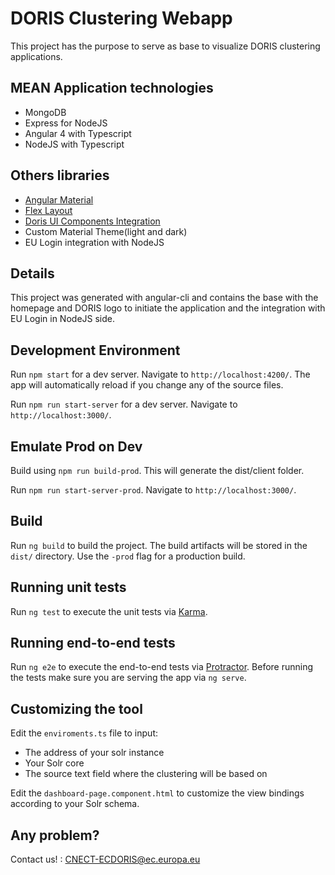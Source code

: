 # DORIS Clustering Webapp

This project has the purpose to serve as base to visualize DORIS clustering applications.

## MEAN Application technologies
- MongoDB
- Express for NodeJS
- Angular 4 with Typescript
- NodeJS with Typescript

## Others libraries
- [Angular Material](https://material.angular.io/)
- [Flex Layout](https://github.com/angular/flex-layout/wiki) 
- [Doris UI Components Integration](http://s-cnect-gitlab.cnect.cec.eu.int/doris/doris-ui-components)
- Custom Material Theme(light and dark)
- EU Login integration with NodeJS

## Details
This project was generated with angular-cli and contains the base with the homepage and DORIS logo to initiate the application and the integration with EU Login in NodeJS side.

## Development Environment
Run `npm start` for a dev server. Navigate to `http://localhost:4200/`. The app will automatically reload if you change any of the source files.

Run `npm run start-server` for a dev server. Navigate to `http://localhost:3000/`.

## Emulate Prod on Dev
Build using `npm run build-prod`. This will generate the dist/client folder.

Run `npm run start-server-prod`. Navigate to `http://localhost:3000/`.

## Build
Run `ng build` to build the project. The build artifacts will be stored in the `dist/` directory. Use the `-prod` flag for a production build.

## Running unit tests
Run `ng test` to execute the unit tests via [Karma](https://karma-runner.github.io).

## Running end-to-end tests
Run `ng e2e` to execute the end-to-end tests via [Protractor](http://www.protractortest.org/).
Before running the tests make sure you are serving the app via `ng serve`.

## Customizing the tool

Edit the `enviroments.ts` file to input:
- The address of your solr instance
- Your Solr core
- The source text field where the clustering will be based on

Edit the `dashboard-page.component.html` to customize the view bindings according to your Solr schema.

## Any problem?
Contact us! : CNECT-ECDORIS@ec.europa.eu